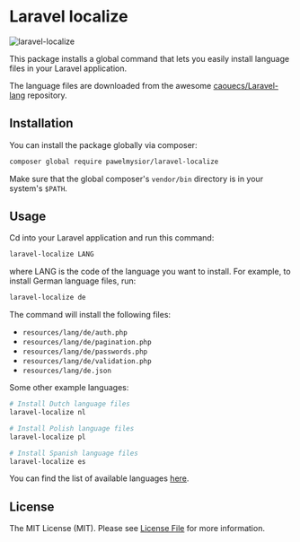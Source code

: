 # Laravel localize

![laravel-localize](https://user-images.githubusercontent.com/11052725/54703100-7550eb80-4b38-11e9-82e1-8163cfddae91.gif)

This package installs a global command that lets you easily install language files in your Laravel application.

The language files are downloaded from the awesome [caouecs/Laravel-lang](https://github.com/caouecs/Laravel-lang) repository.

## Installation

You can install the package globally via composer:

```bash
composer global require pawelmysior/laravel-localize
```

Make sure that the global composer's `vendor/bin` directory is in your system's `$PATH`.

## Usage

Cd into your Laravel application and run this command:

```bash
laravel-localize LANG
```

where LANG is the code of the language you want to install. For example, to install German language files, run:

```bash
laravel-localize de
```

The command will install the following files:

* `resources/lang/de/auth.php`
* `resources/lang/de/pagination.php`
* `resources/lang/de/passwords.php`
* `resources/lang/de/validation.php`
* `resources/lang/de.json`

Some other example languages:

```bash
# Install Dutch language files
laravel-localize nl

# Install Polish language files
laravel-localize pl

# Install Spanish language files
laravel-localize es
```

You can find the list of available languages [here](https://github.com/caouecs/Laravel-lang/tree/master/src).

## License

The MIT License (MIT). Please see [License File](LICENSE.md) for more information.
